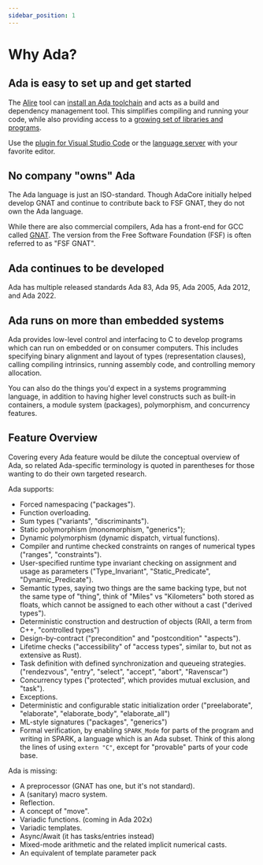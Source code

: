 ```yaml
---
sidebar_position: 1
---
```


# Why Ada?

## Ada is easy to set up and get started

The [Alire][alire] tool can [install an Ada toolchain][alire-toolchains] and
acts as a build and dependency management tool.
This simplifies compiling and running your code, while also providing access to a
[growing set of libraries and programs][alire-crates].

Use the [plugin for Visual Studio Code][vscode-plugin] or the [language server][language-server] with your favorite editor.

## No company "owns" Ada

The Ada language is just an ISO-standard. Though AdaCore initially helped develop
GNAT and continue to contribute back to FSF GNAT, they do not own the Ada
language.

While there are also commercial compilers, Ada has a front-end for GCC called [GNAT][gnat].
The version from the Free Software Foundation (FSF) is often referred to as "FSF GNAT".

## Ada continues to be developed

Ada has multiple released standards Ada 83, Ada 95, Ada 2005, Ada 2012, and Ada 2022.

## Ada runs on more than embedded systems

Ada provides low-level control and interfacing to C to develop programs which
can run on embedded or on consumer computers. This includes specifying binary
alignment and layout of types (representation clauses), calling compiling
intrinsics, running assembly code, and controlling memory allocation.

You can also do the things you'd expect in a systems programming language, in
addition to having higher level constructs such as built-in containers,
a module system (packages), polymorphism, and concurrency features.

## Feature Overview

Covering every Ada feature would be dilute the conceptual overview of Ada, so
related Ada-specific terminology is quoted in parentheses for those wanting to
do their own targeted research.

Ada supports:

- Forced namespacing ("packages").
- Function overloading.
- Sum types ("variants", "discriminants").
- Static polymorphism (monomorphism, "generics");
- Dynamic polymorphism (dynamic dispatch, virtual functions).
- Compiler and runtime checked constraints on ranges of numerical types ("ranges", "constraints").
- User-specified runtime type invariant checking on assignment and usage as parameters ("Type_Invariant", "Static_Predicate", "Dynamic_Predicate").
- Semantic types, saying two things are the same backing type, but not the same
  type of "thing", think of "Miles" vs "Kilometers" both stored as floats, which
  cannot be assigned to each other without a cast ("derived types").
- Deterministic construction and destruction of objects (RAII, a term from C++, "controlled types")
- Design-by-contract ("precondition" and "postcondition" "aspects").
- Lifetime checks ("accessibility" of "access types", similar to, but not as extensive as Rust).
- Task definition with defined synchronization and queueing strategies.
  ("rendezvous", "entry", "select", "accept", "abort", "Ravenscar")
- Concurrency types ("protected", which provides mutual exclusion, and "task").
- Exceptions.
- Deterministic and configurable static initialization order ("preelaborate",
  "elaborate", "elaborate_body", "elaborate_all")
- ML-style signatures ("packages", "generics")
- Formal verification, by enabling `SPARK_Mode` for parts of the program and
  writing in SPARK, a language which is an Ada subset. Think of this along the
  lines of using `extern "C"`, except for "provable" parts of your code base.

Ada is missing:

- A preprocessor (GNAT has one, but it's not standard).
- A (sanitary) macro system.
- Reflection.
- A concept of "move".
- Variadic functions. (coming in Ada 202x)
- Variadic templates.
- Async/Await (it has tasks/entries instead)
- Mixed-mode arithmetic and the related implicit numerical casts.
- An equivalent of template parameter pack

[alire]: https://alire.ada.dev
[alire-crates]: https://alire.ada.dev/crates.html
[alire-releases]: https://github.com/alire-project/alire/releases
[alire-toolchains]: https://alire.ada.dev/docs/#toolchain-management
[gnat]: https://gcc.gnu.org/wiki/GNAT
[language-server]: https://github.com/AdaCore/ada_language_server
[vscode-plugin]: https://marketplace.visualstudio.com/items?itemName=AdaCore.ada

